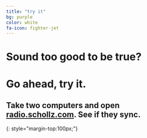 ```yaml
---
title: "try it"
bg: purple
color: white
fa-icon: fighter-jet
---
```


# Sound too good to be true?

# Go ahead, try it.

## Take two computers and open [radio.schollz.com](https://radio.schollz.com). See if they sync.
{: style="margin-top:100px;"}
